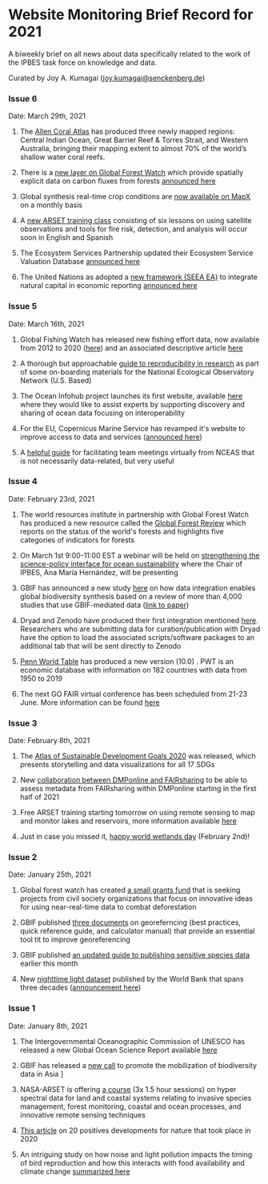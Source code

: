 # Website Monitoring Brief Record for 2021
A biweekly brief on all news about data specifically related to the work of the IPBES task force on knowledge and data.  

Curated by Joy A. Kumagai (joy.kumagai@senckenberg.de)

### Issue 6
Date: March 29th, 2021


1.	The [Allen Coral Atlas]( https://allencoralatlas.org/) has produced three newly mapped regions: Central Indian Ocean, Great Barrier Reef & Torres Strait, and Western Australia, bringing their mapping extent to almost 70% of the world’s shallow water coral reefs. 

2.	There is a [new layer on Global Forest Watch]( https://data.globalforestwatch.org/datasets/net-forest-carbon-flux) which provide spatially explicit data on carbon fluxes from forests [announced here]( https://blog.globalforestwatch.org/data-and-research/forest-carbon-flux-data-explained/)  

3.	Global synthesis real-time crop conditions are [now available on MapX]( https://www.mapx.org/news/geoglam/) on a monthly basis   

4.	A [new ARSET training class]( https://appliedsciences.nasa.gov/join-mission/training/english/arset-satellite-observations-and-tools-fire-risk-detection-and) consisting of six lessons on using satellite observations and tools for fire risk, detection, and analysis will occur soon in English and Spanish   

5.	The Ecosystem Services Partnership updated their Ecosystem Service Valuation Database [announced here]( https://www.es-partnership.org/ecosystem-services-valuation-database-latest-version/)  

6.	The United Nations as adopted a [new framework (SEEA EA)]( https://seea.un.org/ecosystem-accounting) to integrate natural capital in economic reporting [announced here]( https://www.un.org/en/desa/un-adopts-landmark-framework-integrate-natural-capital-economic-reporting#:~:text=contribution%20to%20economy-,UN%20adopts%20landmark%20framework%20to%20integrate%20natural%20capital%20in%20economic,prosperity%20and%20human%20well%2Dbeing) 


### Issue 5
Date: March 16th, 2021

1. Global Fishing Watch has released new fishing effort data, now available from 2012 to 2020 ([here](https://globalfishingwatch.org/data/half-the-ocean-updating-the-global-footprint-of-fisheries/)) and an associated descriptive article [here](https://globalfishingwatch.org/data/half-the-ocean-updating-the-global-footprint-of-fisheries/)
 
2. A thorough but approachable [guide to reproducibility in research](https://learning.nceas.ucsb.edu/2020-12-neon/reproducible-research-techniques-data-training.html#reproducible-research-rstudio-and-gitgithub-setup) as part of some on-boarding materials for the National Ecological Observatory Network (U.S. Based) 

3. The Ocean Infohub project launches its first website, available [here](https://oceaninfohub.org/) where they would like to assist experts by supporting discovery and sharing of ocean data focusing on interoperability

4. For the EU, Copernicus Marine Service has revamped it's website to improve access to data and services ([announced here](https://marine.copernicus.eu/news/new-copernicus-marine-service-website))

5. A [helpful guide](https://www.nceas.ucsb.edu/news/mantra-facilitating-team-science-virtually-get-job-done) for facilitating team meetings virtually from NCEAS that is not necessarily data-related, but very useful 

### Issue 4
Date: February 23rd, 2021

1. The world resources institute in partnership with Global Forest Watch has produced a new resource called the [Global Forest Review](https://research.wri.org/gfr/global-forest-review) which reports on the status of the world's forests and highlights five categories of indicators for forests

2. On March 1st 9:00-11:00 EST a webinar will be held on [strengthening the science-policy interface for ocean sustainability](https://www.oceandecade.org/news/100/Strengthening-the-Science-Policy-Interface-for-Ocean-Sustainability) where the Chair of IPBES, Ana María Hernández, will be presenting 

3. GBIF has announced a new study [here](https://www.gbif.org/news/4tJNXqSLYd37InZxyPrU7E/data-integration-enables-global-biodiversity-synthesis) on how data integration enables global biodiversity synthesis based on a review of more than 4,000 studies that use GBIF-mediated data ([link to paper](https://www.pnas.org/content/118/6/e2018093118)) 

4. Dryad and Zenodo have produced their first integration mentioned [here](https://coffeehouse.dataone.org/2021/02/08/doing-it-right-a-better-approach-for-software-data/). Researchers who are submitting data for curation/publication with Dryad have the option to load the associated scripts/software packages to an additional tab that will be sent directly to Zenodo

5. [Penn World Table](https://www.rug.nl/ggdc/productivity/pwt/) has produced a new version (10.0) . PWT is an economic database with information on 182 countries with data from 1950 to 2019

6. The next GO FAIR virtual conference has been scheduled from 21-23 June. More information can be found [here](https://www.go-fair.org/events/fair-festival-2021/) 

### Issue 3
Date: February 8th, 2021
1. The [Atlas of Sustainable Development Goals 2020](https://datatopics.worldbank.org/sdgatlas/) was released, which presents storytelling and data visualizations for all 17 SDGs

2. New [collaboration between DMPonline and FAIRsharing](https://blog.fairsharing.org/?p=82) to be able to assess metadata from FAIRsharing within DMPonline starting in the first half of 2021 

3. Free ARSET training starting tomorrow on using remote sensing to map and monitor lakes and reservoirs, more information available [here](https://appliedsciences.nasa.gov/join-mission/training/english/arset-mapping-and-monitoring-lakes-and-reservoirs-satellite) 

4. Just in case you missed it, [happy world wetlands day](http://whc.unesco.org/en/news/2245) (February 2nd)! 

### Issue 2
Date: January 25th, 2021

1. Global forest watch has created [a small grants fund](https://www.globalforestwatch.org/grants-and-fellowships/apply/?utm_campaign=LAUNCH:+SGF+Call+For+Applications&utm_medium=bitly&utm_source=EmailBlast) that is seeking projects from civil society organizations that focus on innovative ideas for using near-real-time data to combat deforestation 

2. GBIF published [three documents](https://www.gbif.org/news/41BVgRGo4KMyZ773THzzSC/new-documents-support-improved-georeferencing-practices) on georeferncing (best practices, quick reference guide, and calculator manual) that provide an essential tool tit to improve georeferencing  

3. GBIF published [an updated guide to publishing sensitive species data](https://www.gbif.org/news/18GVsWZ6Heas1RBAEmHHSv/gbif-releases-new-guide-for-publication-of-data-on-sensitive-species) earlier this month 

4. New [nighttime light dataset](https://registry.opendata.aws/wb-light-every-night/) published by the World Bank that spans three decades ([announcement here](https://blogs.worldbank.org/opendata/light-every-night-new-nighttime-light-data-set-and-tools-development))

### Issue 1
Date: January 8th, 2021

1. The Intergovernmental Oceanographic Commission of UNESCO has released a new Global Ocean Science Report available [here](https://en.unesco.org/gosr) 

2. GBIF has released a [new call](https://www.gbif.org/news/6rId141fSTuAVznmZhD2YG/closed-new-call-to-promote-the-mobilization-and-use-of-biodiversity-data-in-asia) to promote the mobilization of biodiversity data in Asia 
]
3. NASA-ARSET is offering [a course](https://appliedsciences.nasa.gov/join-mission/training/english/arset-hyperspectral-data-land-and-coastal-systems) (3x 1.5 hour sessions) on hyper spectral data for land and coastal systems relating to invasive species management, forest monitoring, coastal and ocean processes, and innovative remote sensing techniques

4. [This article](https://www.unep-wcmc.org/news/20-positives-for-nature-from-2020) on 20 positives developments for nature that took place in 2020 

5. An intriguing study on how noise and light pollution impacts the timing of bird reproduction and how this interacts with food availability and climate change [summarized here](https://www.nasa.gov/feature/esnt/2020/noise-and-light-pollution-from-humans-alter-bird-reproduction)
